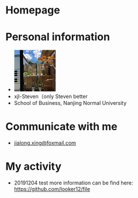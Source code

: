 # Homepage
# Personal information
- ![wechat photo](https://github.com/looker12/Homepage/blob/master/wechat-photo.jpg "wechat photo")
- xjl-Steven（only Steven better
- School of Business, Nanjing Normal University

# Communicate with me
- jialong.xing@foxmail.com

# My activity
- 20191204 test
  more information can be find here: https://github.com/looker12/file


